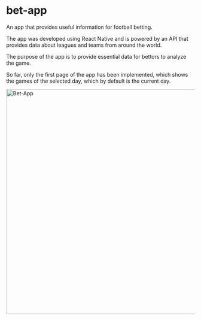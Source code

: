 # bet-app
An app that provides useful information for football betting.

The app was developed using React Native and is powered by an API that provides data about leagues and teams from around the world.

The purpose of the app is to provide essential data for bettors to analyze the game.

So far, only the first page of the app has been implemented, which shows the games of the selected day, which by default is the current day.

<img style="height:600px" src="https://github.com/09Uno/imgstoreadme/blob/main/Screenshot_2023.02.26_19.57.31.982.png" alt="Bet-App"></br>
